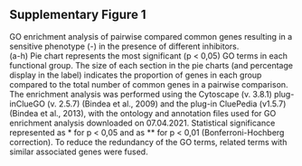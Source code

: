 ## Supplementary Figure 1
GO enrichment analysis of pairwise compared common genes resulting in a sensitive phenotype (-) in the presence of different inhibitors.  
(a-h) Pie chart represents the most significant (p < 0,05) GO terms in each functional group.
The size of each section in the pie charts (and percentage display in the label) indicates the proportion of genes in each group compared to the total number of common genes in a pairwise comparison. 
The enrichment analysis was performed using the Cytoscape (v. 3.8.1) plug-inClueGO (v. 2.5.7) (Bindea et al., 2009) and the plug-in CluePedia (v1.5.7) (Bindea et al., 2013), with the ontology and annotation files used for GO enrichment analysis downloaded on 07.04.2021. 
Statistical significance represented as * for p < 0,05 and as ** for p < 0,01 (Bonferroni-Hochberg correction). 
To reduce the redundancy of the GO terms, related terms with similar associated genes were fused.
